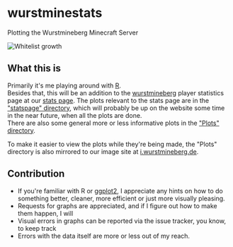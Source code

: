 wurstminestats
==============

Plotting the Wurstmineberg Minecraft Server

![Whitelist growth](https://raw2.github.com/jemus42/wurstminestats/master/Plots/WhitelistGrowth.png)  

## What this is
Primarily it's me playing around with [R](http://www.r-project.org).  
Besides that, this will be an addition to the [wurstmineberg](http://wurstminebger.de) player statistics page at our [stats page](http://wurstminebger.de/stats). 
The plots relevant to the stats page are in the ["statspage" directory](https://github.com/jemus42/wurstminestats/tree/master/Plots/statspage), which will probably be up on the website some time in the near future, when all the plots are done.  
There are also some general more or less informative plots in the ["Plots" directory](https://github.com/jemus42/wurstminestats/tree/master/Plots).

To make it easier to view the plots while they're being made, the "Plots" directory is also mirrored to our image site at [i.wurstmineberg.de](http://i.wurstmineberg.de/wurstminestats/).

## Contribution
* If you're familiar with R or [ggplot2](http://docs.ggplot2.org/), I appreciate any hints on how to do something better, cleaner, more efficient or just more visually pleasing. 
* Requests for graphs are appreciated, and if I figure out how to make them happen, I will
* Visual errors in graphs can be reported via the issue tracker, you know, to keep track
* Errors with the data itself are more or less out of my reach.

